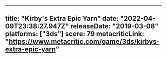 
---
title: "Kirby's Extra Epic Yarn"
date: "2022-04-09T23:38:27.947Z"
releaseDate: "2019-03-08"
platforms: ["3ds"]
score: 79
metacriticLink: "https://www.metacritic.com/game/3ds/kirbys-extra-epic-yarn"
---
